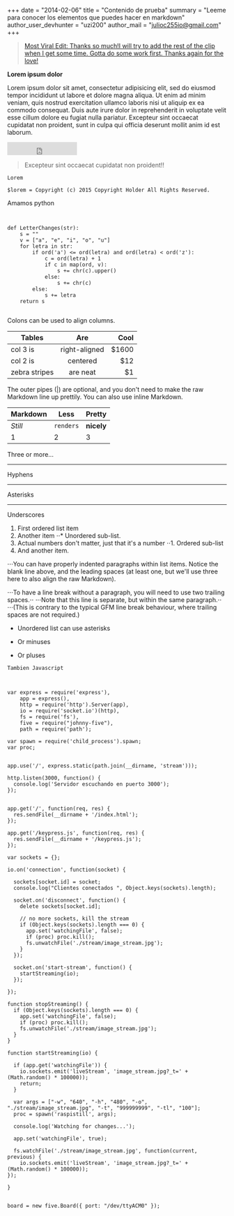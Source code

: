 +++
date = "2014-02-06"
title = "Contenido de prueba"
summary = "Leeme para conocer los elementos que puedes hacer en markdown"
author_user_devhunter = "uzi200"
author_mail = "julioc255io@gmail.com"
+++

<blockquote class="imgur-embed-pub" lang="en" data-id="o3HT4dc" data-context="false"><a href="//imgur.com/o3HT4dc">Most Viral Edit: Thanks so much!I will try to add the rest of the clip when I get some time. Gotta do some work first. Thanks again for the love!</a></blockquote><script async src="//s.imgur.com/min/embed.js" charset="utf-8"></script>

**Lorem ipsum dolor**


Lorem ipsum dolor sit amet, consectetur adipisicing elit, sed do eiusmod tempor incididunt ut labore et dolore magna aliqua. Ut enim ad minim veniam, quis nostrud exercitation ullamco laboris nisi ut aliquip ex ea commodo consequat. Duis aute irure dolor in reprehenderit in voluptate velit esse cillum dolore eu fugiat nulla pariatur. Excepteur sint occaecat cupidatat non proident, sunt in culpa qui officia deserunt mollit anim id est laborum.


<iframe src="https://ghbtns.com/github-btn.html?user=devhunterco&repo=blog&type=star&count=true&size=large" frameborder="0" scrolling="0" width="160px" height="30px"></iframe>

> Excepteur sint occaecat cupidatat non proident!!


<script src="https://gist.github.com/juliocesar-io/fee642c05a9b95a5bc09.js"></script>


`Lorem`


```
$lorem = Copyright (c) 2015 Copyright Holder All Rights Reserved.

```


Amamos python

<pre><code class="language-python">

def LetterChanges(str):
    s = ""
    v = ["a", "e", "i", "o", "u"]
    for letra in str:
        if ord('a') <= ord(letra) and ord(letra) < ord('z'):
            c = ord(letra) + 1
            if c in map(ord, v):
                s += chr(c).upper()
            else:
                s += chr(c)
        else:
            s += letra
    return s

</code></pre>



Colons can be used to align columns.

| Tables        | Are           | Cool  |
| ------------- |:-------------:| -----:|
| col 3 is      | right-aligned | $1600 |
| col 2 is      | centered      |   $12 |
| zebra stripes | are neat      |    $1 |

The outer pipes (|) are optional, and you don't need to make the raw Markdown line up prettily. You can also use inline Markdown.

Markdown | Less | Pretty
--- | --- | ---
*Still* | `renders` | **nicely**
1 | 2 | 3

Three or more...

---

Hyphens

***

Asterisks

___

Underscores


1. First ordered list item
2. Another item
⋅⋅* Unordered sub-list.
1. Actual numbers don't matter, just that it's a number
⋅⋅1. Ordered sub-list
4. And another item.

⋅⋅⋅You can have properly indented paragraphs within list items. Notice the blank line above, and the leading spaces (at least one, but we'll use three here to also align the raw Markdown).

⋅⋅⋅To have a line break without a paragraph, you will need to use two trailing spaces.⋅⋅
⋅⋅⋅Note that this line is separate, but within the same paragraph.⋅⋅
⋅⋅⋅(This is contrary to the typical GFM line break behaviour, where trailing spaces are not required.)

* Unordered list can use asterisks
- Or minuses
+ Or pluses

`Tambien Javascript`

<pre><code class="language-javascript">

var express = require('express'),
    app = express(),
    http = require('http').Server(app),
    io = require('socket.io')(http),
    fs = require('fs'),
    five = require("johnny-five"),
    path = require('path');

var spawn = require('child_process').spawn;
var proc;


app.use('/', express.static(path.join(__dirname, 'stream')));

http.listen(3000, function() {
  console.log('Servidor escuchando en puerto 3000');
});


app.get('/', function(req, res) {
  res.sendFile(__dirname + '/index.html');
});

app.get('/keypress.js', function(req, res) {
  res.sendFile(__dirname + '/keypress.js');
});

var sockets = {};

io.on('connection', function(socket) {

  sockets[socket.id] = socket;
  console.log("Clientes conectados ", Object.keys(sockets).length);

  socket.on('disconnect', function() {
    delete sockets[socket.id];

    // no more sockets, kill the stream
    if (Object.keys(sockets).length === 0) {
      app.set('watchingFile', false);
      if (proc) proc.kill();
      fs.unwatchFile('./stream/image_stream.jpg');
    }
  });

  socket.on('start-stream', function() {
    startStreaming(io);
  });

});

function stopStreaming() {
  if (Object.keys(sockets).length === 0) {
    app.set('watchingFile', false);
    if (proc) proc.kill();
    fs.unwatchFile('./stream/image_stream.jpg');
  }
}

function startStreaming(io) {

  if (app.get('watchingFile')) {
    io.sockets.emit('liveStream', 'image_stream.jpg?_t=' + (Math.random() * 100000));
    return;
  }

  var args = ["-w", "640", "-h", "480", "-o", "./stream/image_stream.jpg", "-t", "999999999", "-tl", "100"];
  proc = spawn('raspistill', args);

  console.log('Watching for changes...');

  app.set('watchingFile', true);

  fs.watchFile('./stream/image_stream.jpg', function(current, previous) {
    io.sockets.emit('liveStream', 'image_stream.jpg?_t=' + (Math.random() * 100000));
});

}


board = new five.Board({ port: "/dev/ttyACM0" });

</code></pre>
